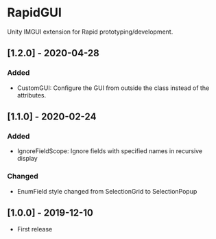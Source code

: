 # RapidGUI
Unity IMGUI extension for Rapid prototyping/development.

## [1.2.0] - 2020-04-28
### Added
- CustomGUI: Configure the GUI from outside the class instead of the attributes.


## [1.1.0] - 2020-02-24
### Added
- IgnoreFieldScope: Ignore fields with specified names in recursive display

### Changed
- EnumField style changed from SelectionGrid to SelectionPopup


## [1.0.0] - 2019-12-10
- First release